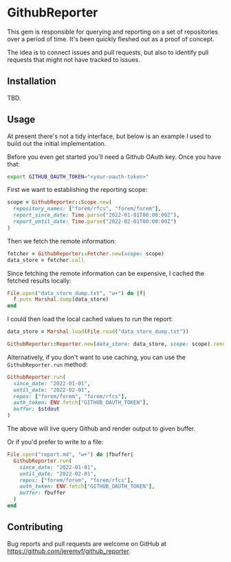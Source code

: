 # GithubReporter

This gem is responsible for querying and reporting on a set of repositories over a period of time.  It's been quickly fleshed out as a proof of concept.

The idea is to connect issues and pull requests, but also to identify pull requests that might not have tracked to issues.

## Installation

TBD.

## Usage

At present there's not a tidy interface, but below is an example I used to build out the initial implementation.

Before you even get started you'll need a Github OAuth key.  Once you have that:

```sh
export GITHUB_OAUTH_TOKEN="<your-oauth-token>"
```

First we want to establishing the reporting scope:

```ruby
scope = GithubReporter::Scope.new(
  repository_names: ["forem/rfcs", "forem/forem"],
  report_since_date: Time.parse("2022-01-01T00:00:00Z"),
  report_until_date: Time.parse("2022-02-01T00:00:00Z")
)
```

Then we fetch the remote information:

```ruby
fetcher = GithubReporter::Fetcher.new(scope: scope)
data_store = fetcher.call
```

Since fetching the remote information can be expensive, I cached the fetched results locally:

```ruby
File.open("data_store_dump.txt", "w+") do |f|
  f.puts Marshal.dump(data_store)
end
```

I could then load the local cached values to run the report:

```ruby
data_store = Marshal.load(File.read("data_store_dump.txt"))

GithubReporter::Reporter.new(data_store: data_store, scope: scope).render
```

Alternatively, if you don't want to use caching, you can use the `GithubReporter.run` method:

```ruby
GithubReporter.run(
  since_date: "2022-01-01",
  until_date: "2022-02-01",
  repos: ["forem/forem", "forem/rfcs"],
  auth_token: ENV.fetch["GITHUB_OAUTH_TOKEN"],
  buffer: $stdout
)
```

The above will live query Github and render output to given buffer.

Or if you'd prefer to write to a file:

```ruby
File.open("report.md", "w+") do |fbuffer|
  GithubReporter.run(
    since_date: "2022-01-01",
    until_date: "2022-02-01",
    repos: ["forem/forem", "forem/rfcs"],
    auth_token: ENV.fetch["GITHUB_OAUTH_TOKEN"],
    buffer: fbuffer
  )
end
```

## Contributing

Bug reports and pull requests are welcome on GitHub at https://github.com/jeremyf/github_reporter.
